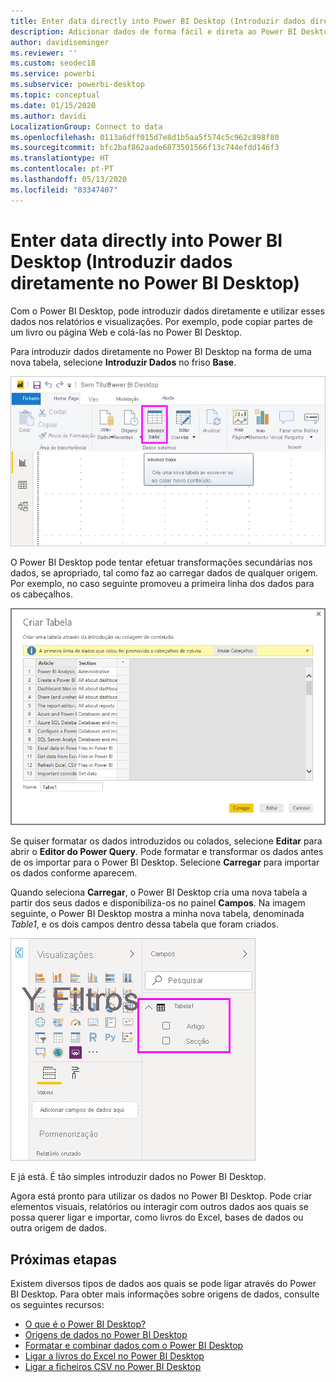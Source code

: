```yaml
---
title: Enter data directly into Power BI Desktop (Introduzir dados diretamente no Power BI Desktop)
description: Adicionar dados de forma fácil e direta ao Power BI Desktop
author: davidiseminger
ms.reviewer: ''
ms.custom: seodec18
ms.service: powerbi
ms.subservice: powerbi-desktop
ms.topic: conceptual
ms.date: 01/15/2020
ms.author: davidi
LocalizationGroup: Connect to data
ms.openlocfilehash: 0113a6dff015d7e8d1b5aa5f574c5c962c898f80
ms.sourcegitcommit: bfc2baf862aade6873501566f13c744efdd146f3
ms.translationtype: HT
ms.contentlocale: pt-PT
ms.lasthandoff: 05/13/2020
ms.locfileid: "83347407"
---
```

# <a name="enter-data-directly-into-power-bi-desktop"></a>Enter data directly into Power BI Desktop (Introduzir dados diretamente no Power BI Desktop)

Com o Power BI Desktop, pode introduzir dados diretamente e utilizar esses dados nos relatórios e visualizações. Por exemplo, pode copiar partes de um livro ou página Web e colá-las no Power BI Desktop.

Para introduzir dados diretamente no Power BI Desktop na forma de uma nova tabela, selecione **Introduzir Dados** no friso **Base**.

![Selecionar Introduzir Dados na Página Inicial](media/desktop-enter-data-directly-into-desktop/enter-data-directly_1.png)

O Power BI Desktop pode tentar efetuar transformações secundárias nos dados, se apropriado, tal como faz ao carregar dados de qualquer origem. Por exemplo, no caso seguinte promoveu a primeira linha dos dados para os cabeçalhos.

![Dados com a primeira linha como títulos de coluna](media/desktop-enter-data-directly-into-desktop/enter-data-directly_2.png)

Se quiser formatar os dados introduzidos ou colados, selecione **Editar** para abrir o **Editor do Power Query**. Pode formatar e transformar os dados antes de os importar para o Power BI Desktop. Selecione **Carregar** para importar os dados conforme aparecem.

Quando seleciona **Carregar**, o Power BI Desktop cria uma nova tabela a partir dos seus dados e disponibiliza-os no painel **Campos**. Na imagem seguinte, o Power BI Desktop mostra a minha nova tabela, denominada *Table1*, e os dois campos dentro dessa tabela que foram criados.

![Campos carregados no Power BI Desktop](media/desktop-enter-data-directly-into-desktop/enter-data-directly_3.png)

E já está. É tão simples introduzir dados no Power BI Desktop.

Agora está pronto para utilizar os dados no Power BI Desktop. Pode criar elementos visuais, relatórios ou interagir com outros dados aos quais se possa querer ligar e importar, como livros do Excel, bases de dados ou outra origem de dados.

## <a name="next-steps"></a>Próximas etapas

Existem diversos tipos de dados aos quais se pode ligar através do Power BI Desktop. Para obter mais informações sobre origens de dados, consulte os seguintes recursos:

* [O que é o Power BI Desktop?](../fundamentals/desktop-what-is-desktop.md)
* [Origens de dados no Power BI Desktop](desktop-data-sources.md)
* [Formatar e combinar dados com o Power BI Desktop](desktop-shape-and-combine-data.md)
* [Ligar a livros do Excel no Power BI Desktop](desktop-connect-excel.md)
* [Ligar a ficheiros CSV no Power BI Desktop](desktop-connect-csv.md)

